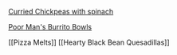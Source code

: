 [Curried Chickpeas with spinach](https://github.com/schiltz3/Food/blob/master/Curried%20Chickpeas%20with%20spinach.md#curried-chickpeas-with-spinach)

[Poor Man's Burrito Bowls](https://github.com/schiltz3/Food/blob/master/Poor%20Man's%20Burrito%20Bowls.md)

[[Pizza Melts]]
[[Hearty Black Bean Quesadillas]]
